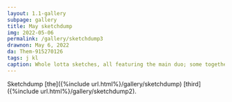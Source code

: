 ```yaml
---
layout: 1.1-gallery
subpage: gallery
title: May sketchdump
img: 2022-05-06
permalink: /gallery/sketchdump3
drawnon: May 6, 2022
da: Them-915270126
tags: j kl
caption: Whole lotta sketches, all featuring the main duo; some together, some separate, all reflecting fairly different dynamics.
---
```

Sketchdump [the]({%include url.html%}/gallery/sketchdump) [third]({%include url.html%}/gallery/sketchdump2).